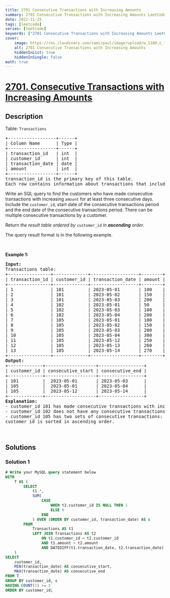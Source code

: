 ```yaml
---
title: 2701 Consecutive Transactions with Increasing Amounts
summary: 2701 Consecutive Transactions with Increasing Amounts LeetCode Solution Explained
date: 2022-11-25
tags: [leetcode]
series: [leetcode]
keywords: ["2701 Consecutive Transactions with Increasing Amounts LeetCode Solution Explained in all languages", "2701 Consecutive Transactions with Increasing Amounts", "LeetCode", "leetcode solution in Python3 C++ Java Go PHP Ruby Swift TypeScript Rust C# JavaScript C", "GeeksforGeeks", "InterviewBit", "Coding Ninjas", "HackerRank", "HackerEarth", "CodeChef", "TopCoder", "AlgoExpert", "freeCodeCamp", "Codeforces", "GitHub", "AtCoder", "Samir Paul"]
cover:
    image: https://res.cloudinary.com/samirpaul/image/upload/w_1100,c_fit,co_rgb:FFFFFF,l_text:Arial_75_bold:2701 Consecutive Transactions with Increasing Amounts - Solution Explained/problem-solving.webp
    alt: 2701 Consecutive Transactions with Increasing Amounts
    hiddenInList: true
    hiddenInSingle: false
math: true
---
```



# [2701. Consecutive Transactions with Increasing Amounts](https://leetcode.com/problems/consecutive-transactions-with-increasing-amounts)


## Description

<p>Table: <code>Transactions</code></p>

<pre>
+------------------+------+
| Column Name      | Type |
+------------------+------+
| transaction_id   | int  |
| customer_id      | int  |
| transaction_date | date |
| amount           | int  |
+------------------+------+
transaction_id is the primary key of this table. 
Each row contains information about transactions that includes unique (customer_id, transaction_date) along with the corresponding customer_id and amount.  
</pre>

<p>Write an SQL query to find the customers who have made consecutive transactions with increasing <code>amount</code>&nbsp;for at least three consecutive days. Include the <code>customer_id</code>,&nbsp;start date of the consecutive transactions&nbsp;period and the end date of the consecutive transactions period. There can be multiple consecutive transactions by a customer.</p>

<p>Return <em>the result table ordered by</em> <code>customer_id</code> <em>in <strong>ascending</strong> order.</em></p>

<p>The query result format is in the following example.</p>

<p>&nbsp;</p>
<p><strong class="example">Example 1:</strong></p>

<pre>
<strong>Input:</strong>&nbsp;
Transactions table:
+----------------+-------------+------------------+--------+
| transaction_id | customer_id | transaction_date | amount |
+----------------+-------------+------------------+--------+
| 1 &nbsp; &nbsp; &nbsp; &nbsp; &nbsp; &nbsp; &nbsp;| 101 &nbsp; &nbsp; &nbsp; &nbsp; | 2023-05-01 &nbsp; &nbsp; &nbsp; | 100 &nbsp; &nbsp;|
| 2 &nbsp; &nbsp; &nbsp; &nbsp; &nbsp; &nbsp; &nbsp;| 101 &nbsp; &nbsp; &nbsp; &nbsp; | 2023-05-02 &nbsp; &nbsp; &nbsp; | 150 &nbsp; &nbsp;|
| 3 &nbsp; &nbsp; &nbsp; &nbsp; &nbsp; &nbsp; &nbsp;| 101 &nbsp; &nbsp; &nbsp; &nbsp; | 2023-05-03 &nbsp; &nbsp; &nbsp; | 200 &nbsp; &nbsp;|
| 4 &nbsp; &nbsp; &nbsp; &nbsp; &nbsp; &nbsp; &nbsp;| 102 &nbsp; &nbsp; &nbsp; &nbsp; | 2023-05-01 &nbsp; &nbsp; &nbsp; | 50 &nbsp; &nbsp; |
| 5 &nbsp; &nbsp; &nbsp; &nbsp; &nbsp; &nbsp; &nbsp;| 102 &nbsp; &nbsp; &nbsp; &nbsp; | 2023-05-03 &nbsp; &nbsp; &nbsp; | 100 &nbsp; &nbsp;|
| 6 &nbsp; &nbsp; &nbsp; &nbsp; &nbsp; &nbsp; &nbsp;| 102 &nbsp; &nbsp; &nbsp; &nbsp; | 2023-05-04 &nbsp; &nbsp; &nbsp; | 200 &nbsp; &nbsp;|
| 7 &nbsp; &nbsp; &nbsp; &nbsp; &nbsp; &nbsp; &nbsp;| 105 &nbsp; &nbsp; &nbsp; &nbsp; | 2023-05-01 &nbsp; &nbsp; &nbsp; | 100 &nbsp; &nbsp;|
| 8 &nbsp; &nbsp; &nbsp; &nbsp; &nbsp; &nbsp; &nbsp;| 105 &nbsp; &nbsp; &nbsp; &nbsp; | 2023-05-02 &nbsp; &nbsp; &nbsp; | 150 &nbsp; &nbsp;|
| 9 &nbsp; &nbsp; &nbsp; &nbsp; &nbsp; &nbsp; &nbsp;| 105 &nbsp; &nbsp; &nbsp; &nbsp; | 2023-05-03 &nbsp; &nbsp; &nbsp; | 200 &nbsp; &nbsp;|
| 10 &nbsp; &nbsp; &nbsp; &nbsp; &nbsp; &nbsp; | 105 &nbsp; &nbsp; &nbsp; &nbsp; | 2023-05-04 &nbsp; &nbsp; &nbsp; | 300 &nbsp; &nbsp;|
| 11 &nbsp; &nbsp; &nbsp; &nbsp; &nbsp; &nbsp; | 105 &nbsp; &nbsp; &nbsp; &nbsp; | 2023-05-12 &nbsp; &nbsp; &nbsp; | 250 &nbsp; &nbsp;|
| 12 &nbsp; &nbsp; &nbsp; &nbsp; &nbsp; &nbsp; | 105 &nbsp; &nbsp; &nbsp; &nbsp; | 2023-05-13 &nbsp; &nbsp; &nbsp; | 260 &nbsp; &nbsp;|
| 13 &nbsp; &nbsp; &nbsp; &nbsp; &nbsp; &nbsp; | 105 &nbsp; &nbsp; &nbsp; &nbsp; | 2023-05-14 &nbsp; &nbsp; &nbsp; | 270 &nbsp; &nbsp;|
+----------------+-------------+------------------+--------+
<strong>Output:</strong>&nbsp;
+-------------+-------------------+-----------------+
| customer_id | consecutive_start | consecutive_end |&nbsp;
+-------------+-------------------+-----------------+
| 101 &nbsp; &nbsp; &nbsp; &nbsp; |&nbsp; 2023-05-01 &nbsp; &nbsp; &nbsp; |&nbsp;2023-05-03 &nbsp; &nbsp; &nbsp;|&nbsp;
| 105 &nbsp; &nbsp; &nbsp; &nbsp; |&nbsp; 2023-05-01 &nbsp; &nbsp; &nbsp; |&nbsp;2023-05-04 &nbsp; &nbsp; &nbsp;|
| 105 &nbsp; &nbsp; &nbsp; &nbsp; |&nbsp; 2023-05-12 &nbsp; &nbsp; &nbsp; |&nbsp;2023-05-14 &nbsp; &nbsp; &nbsp;|&nbsp;
+-------------+-------------------+-----------------+
<strong>Explanation:</strong>&nbsp;
- customer_id 101 has made consecutive transactions with increasing amounts from May 1st, 2023, to May 3rd, 2023
- customer_id 102 does not have any consecutive transactions for at least 3 days.&nbsp;
- customer_id 105 has two sets of consecutive transactions: from May 1st, 2023, to May 4th, 2023, and from May 12th, 2023, to May 14th, 2023.&nbsp;
customer_id is sorted in ascending order.
</pre>

<p>&nbsp;</p>

## Solutions

### Solution 1

<!-- tabs:start -->

```sql
# Write your MySQL query statement below
WITH
    T AS (
        SELECT
            t1.*,
            SUM(
                CASE
                    WHEN t2.customer_id IS NULL THEN 1
                    ELSE 0
                END
            ) OVER (ORDER BY customer_id, transaction_date) AS s
        FROM
            Transactions AS t1
            LEFT JOIN Transactions AS t2
                ON t1.customer_id = t2.customer_id
                AND t1.amount > t2.amount
                AND DATEDIFF(t1.transaction_date, t2.transaction_date) = 1
    )
SELECT
    customer_id,
    MIN(transaction_date) AS consecutive_start,
    MAX(transaction_date) AS consecutive_end
FROM T
GROUP BY customer_id, s
HAVING COUNT(1) >= 3
ORDER BY customer_id;
```

<!-- tabs:end -->

<!-- end -->
